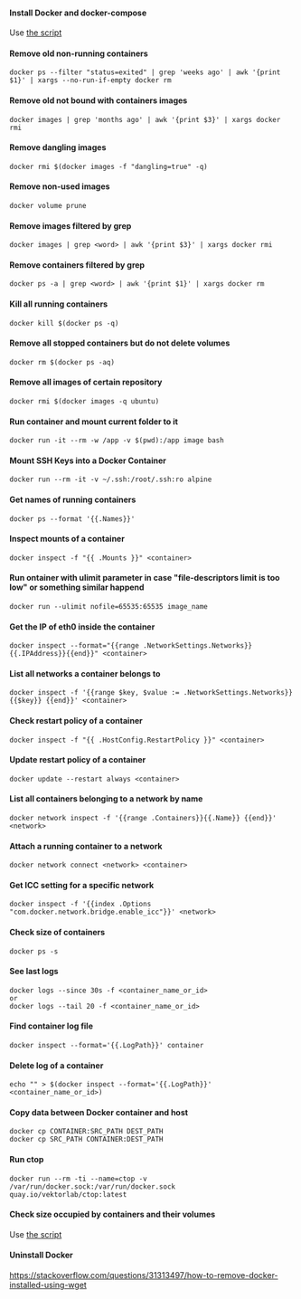 
#### Install Docker and docker-compose
Use [the script](https://github.com/vitaliykobrin/useful-scripts/blob/master/scripts/install-docker.sh)


#### Remove old non-running containers
```
docker ps --filter "status=exited" | grep 'weeks ago' | awk '{print $1}' | xargs --no-run-if-empty docker rm  
```

#### Remove old not bound with containers images
```
docker images | grep 'months ago' | awk '{print $3}' | xargs docker rmi
```

#### Remove dangling images
```
docker rmi $(docker images -f "dangling=true" -q)  
```

#### Remove non-used images
```
docker volume prune
```

#### Remove images filtered by grep
```
docker images | grep <word> | awk '{print $3}' | xargs docker rmi
```

#### Remove containers filtered by grep
```
docker ps -a | grep <word> | awk '{print $1}' | xargs docker rm
```

#### Kill all running containers
```
docker kill $(docker ps -q)
```

#### Remove all stopped containers but do not delete volumes
```
docker rm $(docker ps -aq)
```

#### Remove all images of certain repository
```
docker rmi $(docker images -q ubuntu)
```

#### Run container and mount current folder to it
```
docker run -it --rm -w /app -v $(pwd):/app image bash
```

#### Mount SSH Keys into a Docker Container
```
docker run --rm -it -v ~/.ssh:/root/.ssh:ro alpine
```

#### Get names of running containers
```
docker ps --format '{{.Names}}'
```

#### Inspect mounts of a container
```
docker inspect -f "{{ .Mounts }}" <container>
```
#### Run ontainer with ulimit parameter in case "file-descriptors limit is too low" or something similar happend
```
docker run --ulimit nofile=65535:65535 image_name
```

#### Get the IP of eth0 inside the container
```
docker inspect --format="{{range .NetworkSettings.Networks}}{{.IPAddress}}{{end}}" <container>
```

#### List all networks a container belongs to
```
docker inspect -f '{{range $key, $value := .NetworkSettings.Networks}}{{$key}} {{end}}' <container>
```

#### Check restart policy of a container
```
docker inspect -f "{{ .HostConfig.RestartPolicy }}" <container>
```

#### Update restart policy of a container 
```
docker update --restart always <container>
```

#### List all containers belonging to a network by name
```
docker network inspect -f '{{range .Containers}}{{.Name}} {{end}}' <network>
```

#### Attach a running container to a network
```
docker network connect <network> <container>
```

#### Get ICC setting for a specific network
```
docker inspect -f '{{index .Options "com.docker.network.bridge.enable_icc"}}' <network>
```

#### Check size of containers
```
docker ps -s
```

#### See last logs
```
docker logs --since 30s -f <container_name_or_id>
or
docker logs --tail 20 -f <container_name_or_id>
```

#### Find container log file
```
docker inspect --format='{{.LogPath}}' container
```

#### Delete log of a container
```
echo "" > $(docker inspect --format='{{.LogPath}}' <container_name_or_id>)
```

#### Copy data between Docker container and host
```
docker cp CONTAINER:SRC_PATH DEST_PATH
docker cp SRC_PATH CONTAINER:DEST_PATH
```

#### Run ctop
```
docker run --rm -ti --name=ctop -v /var/run/docker.sock:/var/run/docker.sock quay.io/vektorlab/ctop:latest
```

#### Check size occupied by containers and their volumes
Use [the script](https://github.com/vitaliykobrin/useful-scripts/blob/master/scripts/docker-size.sh)

#### Uninstall Docker
https://stackoverflow.com/questions/31313497/how-to-remove-docker-installed-using-wget  
